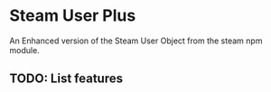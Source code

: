 # Steam User Plus

An Enhanced version of the Steam User Object from the steam npm module.

## TODO: List features
